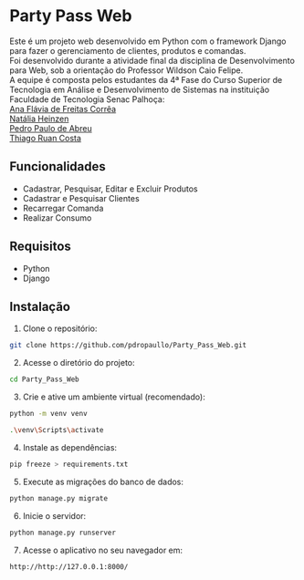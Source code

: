 # Party Pass Web

Este é um projeto web desenvolvido em Python com o framework Django para fazer o gerenciamento de clientes, produtos e comandas.  
Foi desenvolvido durante a atividade final da disciplina de Desenvolvimento para Web, sob a orientação do Professor Wildson Caio Felipe.  
A equipe é composta pelos estudantes da 4ª Fase do Curso Superior de Tecnologia em Análise e Desenvolvimento de Sistemas na instituição Faculdade de Tecnologia Senac Palhoça:  
[Ana Flávia de Freitas Corrêa](https://github.com/AnaFlaviaCorrea)  
[Natália Heinzen](https://github.com/natalia-hnzn)  
[Pedro Paulo de Abreu](https://github.com/pdropaullo)  
[Thiago Ruan Costa](https://github.com/Thiagor34)  

## Funcionalidades

- Cadastrar, Pesquisar, Editar e Excluir Produtos
- Cadastrar e Pesquisar Clientes
- Recarregar Comanda
- Realizar Consumo

## Requisitos

- Python
- Django

## Instalação

1. Clone o repositório:
```bash
git clone https://github.com/pdropaullo/Party_Pass_Web.git
```
2. Acesse o diretório do projeto:
```bash
cd Party_Pass_Web
```
3. Crie e ative um ambiente virtual (recomendado):
```bash
python -m venv venv
```
```bash
.\venv\Scripts\activate
```
4. Instale as dependências:
```bash
pip freeze > requirements.txt
```
5. Execute as migrações do banco de dados:
```bash
python manage.py migrate
```
6. Inicie o servidor:
```bash
python manage.py runserver
```
7. Acesse o aplicativo no seu navegador em:
```bash
http://http://127.0.0.1:8000/
```